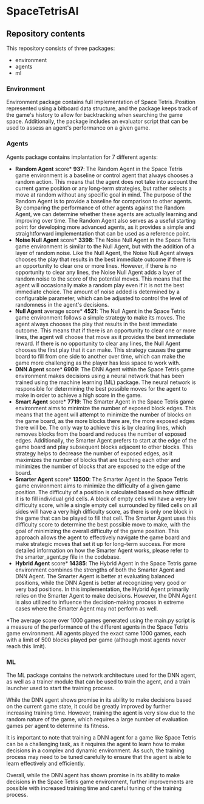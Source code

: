 # SpaceTetrisAI

## Repository contents
This repository consists of three packages:
+ environment  
+ agents  
+ ml  

### Environment
Environment package contains full implementation of Space Tetris. Position represented using a bitboard data structure, 
and the package keeps track of the game's history to allow for backtracking when 
searching the game space. Additionally, the package includes an evaluator script 
that can be used to assess an agent's performance on a given game.

### Agents
Agents package contains implantation for 7 different agents:
+ **Random Agent** score* **937**: The Random Agent in the Space Tetris game environment is a baseline or control agent that always chooses a random action. This means that the agent does not take into account the current game position or any long-term strategies, but rather selects a move at random without any specific goal in mind. The purpose of the Random Agent is to provide a baseline for comparison to other agents. By comparing the performance of other agents against the Random Agent, we can determine whether these agents are actually learning and improving over time. The Random Agent also serves as a useful starting point for developing more advanced agents, as it provides a simple and straightforward implementation that can be used as a reference point.
+ **Noise Null Agent** score* **3398**: The Noise Null Agent in the Space Tetris game environment is similar to the Null Agent, but with the addition of a layer of random noise. Like the Null Agent, the Noise Null Agent always chooses the play that results in the best immediate outcome if there is an opportunity to clear one or more lines. However, if there is no opportunity to clear any lines, the Noise Null Agent adds a layer of random noise to the score of the potential moves. This means that the agent will occasionally make a random play even if it is not the best immediate choice. The amount of noise added is determined by a configurable parameter, which can be adjusted to control the level of randomness in the agent's decisions.
+ **Null Agent** average score* **4521**: The Null Agent in the Space Tetris game environment follows a simple strategy to make its moves. The agent always chooses the play that results in the best immediate outcome. This means that if there is an opportunity to clear one or more lines, the agent will choose that move as it provides the best immediate reward. If there is no opportunity to clear any lines, the Null Agent chooses the first play that it can make. This strategy causes the game board to fill from one side to another over time, which can make the game more challenging as the player has less space to work with.
+ **DNN Agent** score* **6909**: The DNN Agent within the Space Tetris game environment makes decisions using a neural network that has been trained using the machine learning (ML) package. The neural network is responsible for determining the best possible moves for the agent to make in order to achieve a high score in the game.
+ **Smart Agent** score* **7719**: The Smarter Agent in the Space Tetris game environment aims to minimize the number of exposed block edges. This means that the agent will attempt to minimize the number of blocks on the game board, as the more blocks there are, the more exposed edges there will be. The only way to achieve this is by clearing lines, which removes blocks from the board and reduces the number of exposed edges. Additionally, the Smarter Agent prefers to start at the edge of the game board and play subsequent blocks adjacent to other blocks. This strategy helps to decrease the number of exposed edges, as it maximizes the number of blocks that are touching each other and minimizes the number of blocks that are exposed to the edge of the board.
+ **Smarter Agent** score* **13500**: The Smarter Agent in the Space Tetris game environment aims to minimize the difficulty of a given game position. The difficulty of a position is calculated based on how difficult it is to fill individual grid cells. A block of empty cells will have a very low difficulty score, while a single empty cell surrounded by filled cells on all sides will have a very high difficulty score, as there is only one block in the game that can be played to fill that cell. The Smarter Agent uses this difficulty score to determine the best possible move to make, with the goal of minimizing the overall difficulty of the game position. This approach allows the agent to effectively navigate the game board and make strategic moves that set it up for long-term success. For more detailed information on how the Smarter Agent works, please refer to the smarter_agent.py file in the codebase.
+ **Hybrid Agent** score* **14385**: The Hybrid Agent in the Space Tetris game environment combines the strengths of both the Smarter Agent and DNN Agent. The Smarter Agent is better at evaluating balanced positions, while the DNN Agent is better at recognizing very good or very bad positions. In this implementation, the Hybrid Agent primarily relies on the Smarter Agent to make decisions. However, the DNN Agent is also utilized to influence the decision-making process in extreme cases where the Smarter Agent may not perform as well.  

*The average score over 1000 games generated using the main.py script is a measure of the performance of the different agents in the Space Tetris game environment. All agents played the exact same 1000 games, each with a limit of 500 blocks played per game (although most agents never reach this limit).

### ML
The ML package contains the network architecture used for the DNN agent, as well as a trainer module that can be used to train the agent, and a train launcher used to start the training process.

While the DNN agent shows promise in its ability to make decisions based on the current game state, it could be greatly improved by further increasing training time. However, training the agent is very slow due to the random nature of the game, which requires a large number of evaluation games per agent to determine its fitness.

It is important to note that training a DNN agent for a game like Space Tetris can be a challenging task, as it requires the agent to learn how to make decisions in a complex and dynamic environment. As such, the training process may need to be tuned carefully to ensure that the agent is able to learn effectively and efficiently.

Overall, while the DNN agent has shown promise in its ability to make decisions in the Space Tetris game environment, further improvements are possible with increased training time and careful tuning of the training process.